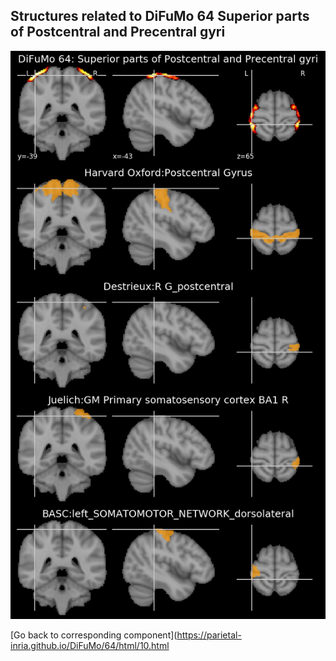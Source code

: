 


## Structures related to DiFuMo 64 Superior parts of Postcentral and Precentral gyri

![10](10.jpg "Structures related to DiFuMo 64 Superior parts of Postcentral and Precentral gyri")

[Go back to corresponding component](https://parietal-inria.github.io/DiFuMo/64/html/10.html